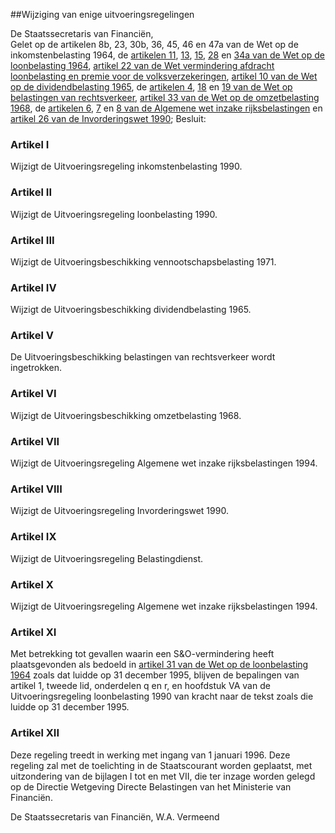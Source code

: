 <meta http-equiv='Content-Type' content='text/html; charset=utf-8' />

##Wijziging van enige uitvoeringsregelingen

De Staatssecretaris van Financiën,  
Gelet op de artikelen 8b, 23, 30b, 36, 45, 46 en 47a van de Wet op de inkomstenbelasting 1964, de [artikelen 11](../../../../../../wet/wet/op/de/loonbelasting/1964/BWBR0002471/README.md), [13](../../../../../../wet/wet/op/de/loonbelasting/1964/BWBR0002471/README.md), [15](../../../../../../wet/wet/op/de/loonbelasting/1964/BWBR0002471/README.md), [28](../../../../../../wet/wet/op/de/loonbelasting/1964/BWBR0002471/README.md) en [34a van de Wet op de loonbelasting 1964](../../../../../../wet/wet/op/de/loonbelasting/1964/BWBR0002471/README.md), [artikel 22 van de Wet vermindering afdracht loonbelasting en premie voor de volksverzekeringen](../../../../../../wet/wet/vermindering/afdracht/loonbelasting/en/premie/voor/de/etc/BWBR0007746/README.md), [artikel 10 van de Wet op de dividendbelasting 1965](../../../../../../wet/wet/op/de/dividendbelasting/1965/BWBR0002515/README.md), de [artikelen 4](../../../../../../wet/wet/op/belastingen/van/rechtsverkeer/BWBR0002740/README.md), [18](../../../../../../wet/wet/op/belastingen/van/rechtsverkeer/BWBR0002740/README.md) en [19 van de Wet op belastingen van rechtsverkeer](../../../../../../wet/wet/op/belastingen/van/rechtsverkeer/BWBR0002740/README.md), [artikel 33 van de Wet op de omzetbelasting 1968](../../../../../../wet/wet/op/de/omzetbelasting/1968/BWBR0002629/README.md), de [artikelen 6](../../../../../../wet/algemene/wet/inzake/rijksbelastingen/BWBR0002320/README.md), [7](../../../../../../wet/algemene/wet/inzake/rijksbelastingen/BWBR0002320/README.md) en [8 van de Algemene wet inzake rijksbelastingen](../../../../../../wet/algemene/wet/inzake/rijksbelastingen/BWBR0002320/README.md) en [artikel 26 van de Invorderingswet 1990](../../../../../../wet/invorderingswet/1990/BWBR0004770/README.md);
Besluit:     

### Artikel  I  

Wijzigt de Uitvoeringsregeling inkomstenbelasting 1990. 

### Artikel  II  

Wijzigt de Uitvoeringsregeling loonbelasting 1990. 

### Artikel  III  

Wijzigt de Uitvoeringsbeschikking vennootschapsbelasting 1971. 

### Artikel  IV  

Wijzigt de Uitvoeringsbeschikking dividendbelasting 1965. 

### Artikel  V  

De Uitvoeringsbeschikking belastingen van rechtsverkeer wordt ingetrokken.  

### Artikel  VI  

Wijzigt de Uitvoeringsbeschikking omzetbelasting 1968. 

### Artikel  VII  

Wijzigt de Uitvoeringsregeling Algemene wet inzake rijksbelastingen 1994. 

### Artikel  VIII  

Wijzigt de Uitvoeringsregeling Invorderingswet 1990. 

### Artikel  IX  

Wijzigt de Uitvoeringsregeling Belastingdienst. 

### Artikel  X  

Wijzigt de Uitvoeringsregeling Algemene wet inzake rijksbelastingen 1994. 

### Artikel  XI  

Met betrekking tot gevallen waarin een S&O-vermindering heeft plaatsgevonden als bedoeld in [artikel 31 van de Wet op de loonbelasting 1964](../../../../../../wet/wet/op/de/loonbelasting/1964/BWBR0002471/README.md) zoals dat luidde op 31 december 1995, blijven de bepalingen van artikel 1, tweede lid, onderdelen q en r, en hoofdstuk VA van de Uitvoeringsregeling loonbelasting 1990 van kracht naar de tekst zoals die luidde op 31 december 1995.  

### Artikel  XII  

Deze regeling treedt in werking met ingang van 1 januari 1996. 
Deze regeling zal met de toelichting in de Staatscourant worden geplaatst, met uitzondering van de bijlagen I tot en met VII, die ter inzage worden gelegd op de Directie Wetgeving Directe Belastingen van het Ministerie van Financiën.   

De 
Staatssecretaris van Financiën, 
W.A. Vermeend      
